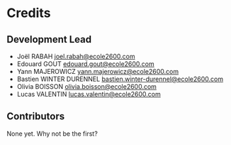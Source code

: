# Credits

## Development Lead

* Joël RABAH <joel.rabah@ecole2600.com>
* Edouard GOUT <edouard.gout@ecole2600.com>
* Yann MAJEROWICZ <yann.majerowicz@ecole2600.com>
* Bastien WINTER DURENNEL <bastien.winter-durennel@ecole2600.com>
* Olivia BOISSON <olivia.boisson@ecole2600.com>
* Lucas VALENTIN <lucas.valentin@ecole2600.com>

## Contributors

None yet. Why not be the first?
